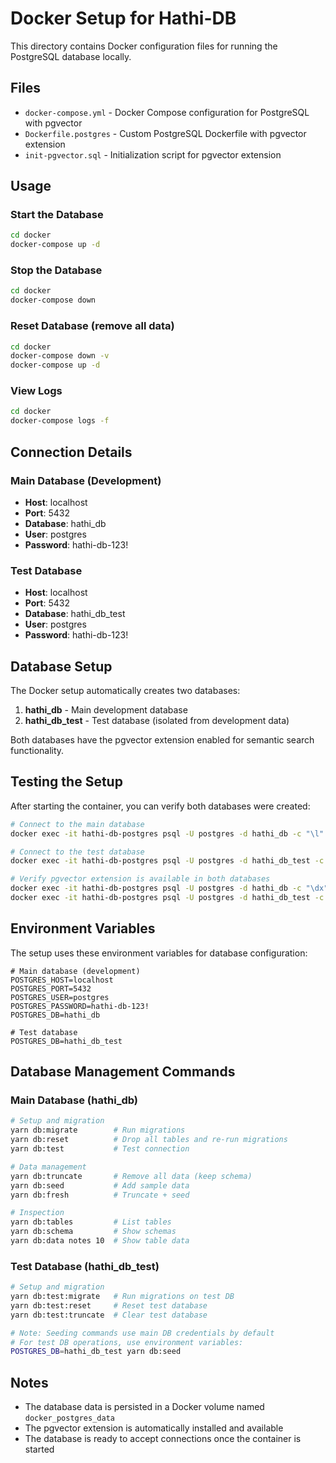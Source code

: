 # Docker Setup for Hathi-DB

This directory contains Docker configuration files for running the PostgreSQL database locally.

## Files

-   `docker-compose.yml` - Docker Compose configuration for PostgreSQL with pgvector
-   `Dockerfile.postgres` - Custom PostgreSQL Dockerfile with pgvector extension
-   `init-pgvector.sql` - Initialization script for pgvector extension

## Usage

### Start the Database

```bash
cd docker
docker-compose up -d
```

### Stop the Database

```bash
cd docker
docker-compose down
```

### Reset Database (remove all data)

```bash
cd docker
docker-compose down -v
docker-compose up -d
```

### View Logs

```bash
cd docker
docker-compose logs -f
```

## Connection Details

### Main Database (Development)

-   **Host**: localhost
-   **Port**: 5432
-   **Database**: hathi_db
-   **User**: postgres
-   **Password**: hathi-db-123!

### Test Database

-   **Host**: localhost
-   **Port**: 5432
-   **Database**: hathi_db_test
-   **User**: postgres
-   **Password**: hathi-db-123!

## Database Setup

The Docker setup automatically creates two databases:

1. **hathi_db** - Main development database
2. **hathi_db_test** - Test database (isolated from development data)

Both databases have the pgvector extension enabled for semantic search functionality.

## Testing the Setup

After starting the container, you can verify both databases were created:

```bash
# Connect to the main database
docker exec -it hathi-db-postgres psql -U postgres -d hathi_db -c "\l"

# Connect to the test database
docker exec -it hathi-db-postgres psql -U postgres -d hathi_db_test -c "\l"

# Verify pgvector extension is available in both databases
docker exec -it hathi-db-postgres psql -U postgres -d hathi_db -c "\dx"
docker exec -it hathi-db-postgres psql -U postgres -d hathi_db_test -c "\dx"
```

## Environment Variables

The setup uses these environment variables for database configuration:

```env
# Main database (development)
POSTGRES_HOST=localhost
POSTGRES_PORT=5432
POSTGRES_USER=postgres
POSTGRES_PASSWORD=hathi-db-123!
POSTGRES_DB=hathi_db

# Test database
POSTGRES_DB=hathi_db_test
```

## Database Management Commands

### Main Database (hathi_db)

```bash
# Setup and migration
yarn db:migrate        # Run migrations
yarn db:reset          # Drop all tables and re-run migrations
yarn db:test           # Test connection

# Data management
yarn db:truncate       # Remove all data (keep schema)
yarn db:seed           # Add sample data
yarn db:fresh          # Truncate + seed

# Inspection
yarn db:tables         # List tables
yarn db:schema         # Show schemas
yarn db:data notes 10  # Show table data
```

### Test Database (hathi_db_test)

```bash
# Setup and migration
yarn db:test:migrate   # Run migrations on test DB
yarn db:test:reset     # Reset test database
yarn db:test:truncate  # Clear test database

# Note: Seeding commands use main DB credentials by default
# For test DB operations, use environment variables:
POSTGRES_DB=hathi_db_test yarn db:seed
```

## Notes

-   The database data is persisted in a Docker volume named `docker_postgres_data`
-   The pgvector extension is automatically installed and available
-   The database is ready to accept connections once the container is started
